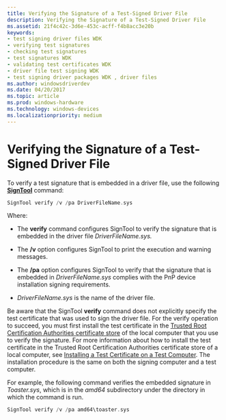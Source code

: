 ```yaml
---
title: Verifying the Signature of a Test-Signed Driver File
description: Verifying the Signature of a Test-Signed Driver File
ms.assetid: 21f4c42c-3d6e-453c-acff-f4b8acc3e20b
keywords:
- test signing driver files WDK
- verifying test signatures
- checking test signatures
- test signatures WDK
- validating test certificates WDK
- driver file test signing WDK
- test signing driver packages WDK , driver files
ms.author: windowsdriverdev
ms.date: 04/20/2017
ms.topic: article
ms.prod: windows-hardware
ms.technology: windows-devices
ms.localizationpriority: medium
---
```


# Verifying the Signature of a Test-Signed Driver File


To verify a test signature that is embedded in a driver file, use the following [**SignTool**](https://msdn.microsoft.com/library/windows/hardware/ff551778) command:

```cpp
SignTool verify /v /pa DriverFileName.sys
```

Where:

-   The **verify** command configures SignTool to verify the signature that is embedded in the driver file *DriverFileName.sys.*

-   The **/v** option configures SignTool to print the execution and warning messages.

-   The **/pa** option configures SignTool to verify that the signature that is embedded in *DriverFileName.sys* complies with the PnP device installation signing requirements.

-   *DriverFileName.sys* is the name of the driver file.

Be aware that the SignTool **verify** command does not explicitly specify the test certificate that was used to sign the driver file. For the verify operation to succeed, you must first install the test certificate in the [Trusted Root Certification Authorities certificate store](trusted-root-certification-authorities-certificate-store.md) of the local computer that you use to verify the signature. For more information about how to install the test certificate in the Trusted Root Certification Authorities certificate store of a local computer, see [Installing a Test Certificate on a Test Computer](installing-a-test-certificate-on-a-test-computer.md). The installation procedure is the same on both the signing computer and a test computer.

For example, the following command verifies the embedded signature in *Toaster.sys*, which is in the *amd64* subdirectory under the directory in which the command is run.

```cpp
SignTool verify /v /pa amd64\toaster.sys
```

 

 





